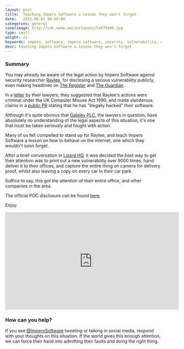 ```yaml
---
layout: post
title:  Teaching Impero Software a lesson they won't forget
date:   2015-08-01 00:00:00
categories: general
coverimage: http://cdn.meme.am/instances/54079506.jpg
type: small
weight: 21
keywords: impero, software, impero software, security, vulnerability, disclosure, poc, exploit
desc: Teaching Impero Software a lesson they won't forget
---
```


### Summary

You may already be aware of the legal action by Impero Software against security researcher [Raylee][0], for disclosing a serious vulnerability publicly, even making headlines on [The Register][1] and [The Guardian][2].

In a [letter][3] by their lawyers, they suggested that Raylee's actions were criminal under the UK Computer Misuse Act 1990, and made slanderous claims in a [public PR][4] stating that he has "illegally hacked" their software.

Although it's quite obvious that [Gateley PLC][6], the lawyers in question, have absolutely no understanding of the legal aspects of this situation, it's one that must be taken seriously and fought with action.

Many of us felt compelled to stand up for Raylee, and teach Impero Software a lesson on how to behave on the internet, one which they wouldn't soon forget.

After a brief conversation in [Lizard HQ][7], it was decided the best way to get their attention was to print out a new vulnerability over 9000 times, hand deliver it to their offices, and capture the entire thing on camera for delivery proof, whilst also leaving a copy on every car in their car park.

Suffice to say, this got the attention of their entire office, and other companies in the area.

The official POC disclosure can be found [here][9].

Enjoy.


<iframe width="560" height="315" src="https://www.youtube.com/embed/OCh867rT1dg" frameborder="0" allowfullscreen></iframe>

### How can you help?

If you see [@ImperoSoftware][8] tweeting or talking in social media, respond with your thoughts on this situation. If the world gives this enough attention, we can force their hand into admitting their faults and doing the right thing.


[0]: https://twitter.com/TheWack0lian
[1]: http://www.theregister.co.uk/2015/07/16/school_software_firm_calls_in_lawyers_after_researcher_goes_full_disclosure/
[2]: http://www.theguardian.com/technology/2015/jul/14/security-flaw-found-in-school-internet-monitoring-software
[3]: https://pdf.yt/d/fRcZ1TWHaDkwz-Ea
[4]: https://www.imperosoftware.co.uk/wp-content/uploads/2015/08/QA-Impero-Security-Fix.pdf
[5]: https://www.imperosoftware.co.uk/wp-content/uploads/2015/08/Vulnerability-reporting-made-easy-v2.pdf
[6]: http://www.gateleyplc.com/
[7]: http://lizardhq.rum.supply/
[8]: https://twitter.com/ImperoSoftware
[9]: http://rum.supply/2015/08/04/impero-2.html
